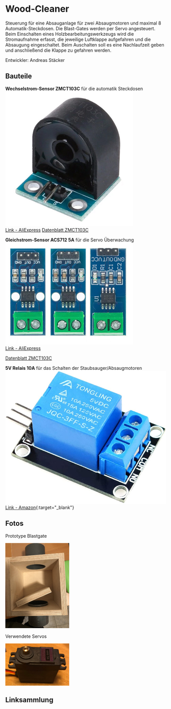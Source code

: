 # Wood-Cleaner
Steuerung für eine Absauganlage für zwei Absaugmotoren und maximal 8 Automatik-Steckdosen. Die Blast-Gates werden per Servo angesteuert. Beim Einschalten eines Holzbearbeitungswerkzeugs wird die Stromaufnahme erfasst, die jeweilige Luftklappe aufgefahren und die Absaugung eingeschaltet. Beim Auschalten soll es eine Nachlaufzeit geben und anschließend die Klappe zu gefahren werden.


Entwickler: Andreas Stäcker

## Bauteile
**Wechselstrom-Sensor ZMCT103C** für die automatik Steckdosen  
![alt](img/stromsensor-wechselstrom-zmct103c.jpg)  
<a href="https://de.aliexpress.com/item/4000109096239.html?spm=a2g0o.cart.0.0.5e623c00Nbqb04&mp=1" target="_blank">Link - AliExpress</a>
<a href="sheats\ZMCT103C-ETC.pdf"    target="_blank">Datenblatt ZMCT103C</a> 
 
**Gleichstrom-Sensor ACS712 5A** für die Servo Überwachung  
![alt](img\stromsensor-gleichstrom-acs712.jpg)  
<a href="https://de.aliexpress.com/item/1005001621770833.html?spm=a2g0o.productlist.0.0.299a7696HSPonL&algo_pvid=d9741e3f-fb27-4cfa-abb0-c8a1d19072a9&algo_expid=d9741e3f-fb27-4cfa-abb0-c8a1d19072a9-2&btsid=2100bb5116069941127795617e1153&ws_ab_test=searchweb0_0,searchweb201602_,searchweb201603_" target="_blank">Link - AliExpress</a>
 
<a href="sheats\ACS712_AllegroMicroSystems.pdf"    target="_blank">Datenblatt ZMCT103C</a>  
   
  
 **5V Relais 10A** für das Schalten der Staubsauger/Absaugmotoren  
![alt](img\5V-relais-10A.jpg)  
[Link - Amazon](https://www.amazon.de/dp/B08G16L654/ref=cm_sw_em_r_mt_dp_CSmYFb4KV8GE4){:target="_blank"} 


 
## Fotos


Prototype Blastgate

<img src="img\blastgate-prototype.JPG" alt="Blastgate Prototype" style=max-width:200px; />

Verwendete Servos

<img src="img\servo-motor.JPG" alt="Servo" style="width:200px;"/>

## Linksammlung
